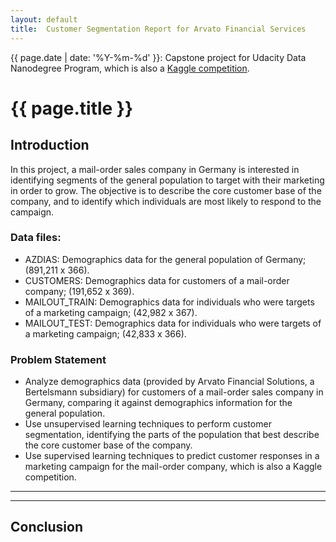```yaml
---
layout: default
title:  Customer Segmentation Report for Arvato Financial Services
---
```


{{ page.date | date: '%Y-%m-%d' }}: Capstone project for Udacity Data Nanodegree Program, which is also a [Kaggle competition](http://www.kaggle.com/t/21e6d45d4c574c7fa2d868f0e8c83140). 

# {{ page.title }}

## Introduction

In this project, a mail-order sales company in Germany is interested in identifying segments of the general population to target with their marketing in order to grow. The objective is to describe the core customer base of the company, and to identify which individuals are most likely to respond to the campaign.

### Data files:
* AZDIAS: Demographics data for the general population of Germany; (891,211 x 366).
* CUSTOMERS: Demographics data for customers of a mail-order company; (191,652 x 369).
* MAILOUT_TRAIN: Demographics data for individuals who were targets of a marketing campaign; (42,982 x 367).
* MAILOUT_TEST: Demographics data for individuals who were targets of a marketing campaign; (42,833 x 366).

### Problem Statement
*	Analyze demographics data (provided by Arvato Financial Solutions, a Bertelsmann subsidiary) for customers of a mail-order sales company in Germany, comparing it against demographics information for the general population. 
*	Use unsupervised learning techniques to perform customer segmentation, identifying the parts of the population that best describe the core customer base of the company.
*	Use supervised learning techniques to predict customer responses in a marketing campaign for the mail-order company, which is also a Kaggle competition.

* * *





* * *

## Conclusion
